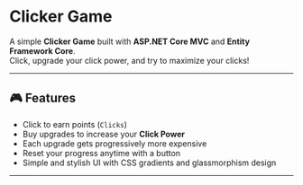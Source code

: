 # Clicker Game

A simple **Clicker Game** built with **ASP.NET Core MVC** and **Entity Framework Core**.  
Click, upgrade your click power, and try to maximize your clicks!  

---

## 🎮 Features

- Click to earn points (`Clicks`)  
- Buy upgrades to increase your **Click Power**  
- Each upgrade gets progressively more expensive  
- Reset your progress anytime with a button  
- Simple and stylish UI with CSS gradients and glassmorphism design  

---
